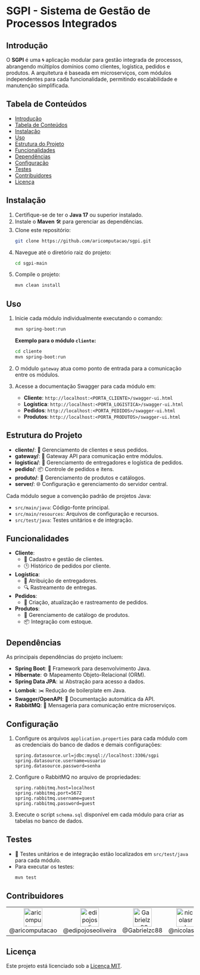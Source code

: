 # SGPI - Sistema de Gestão de Processos Integrados

## Introdução

O **SGPI** é uma 🌀 aplicação modular para gestão integrada de processos, abrangendo múltiplos domínios como clientes, logística, pedidos e produtos. A arquitetura é baseada em microserviços, com módulos independentes para cada funcionalidade, permitindo escalabilidade e manutenção simplificada.

## Tabela de Conteúdos

- [Introdução](#introdução)
- [Tabela de Conteúdos](#tabela-de-conteúdos)
- [Instalação](#instalação)
- [Uso](#uso)
- [Estrutura do Projeto](#estrutura-do-projeto)
- [Funcionalidades](#funcionalidades)
- [Dependências](#dependências)
- [Configuração](#configuração)
- [Testes](#testes)
- [Contribuidores](#contribuidores)
- [Licença](#licença)

## Instalação

1. Certifique-se de ter o **Java 17** ou superior instalado.
2. Instale o **Maven** 🛠️ para gerenciar as dependências.
3. Clone este repositório:
   ```bash
   git clone https://github.com/aricomputacao/sgpi.git
   ```
4. Navegue até o diretório raiz do projeto:
   ```bash
   cd sgpi-main
   ```
5. Compile o projeto:
   ```bash
   mvn clean install
   ```

## Uso

1. Inicie cada módulo individualmente executando o comando:
   ```bash
   mvn spring-boot:run
   ```
   **Exemplo para o módulo `cliente`:**
   ```bash
   cd cliente
   mvn spring-boot:run
   ```

2. O módulo `gateway` atua como ponto de entrada para a comunicação entre os módulos.

3. Acesse a documentação Swagger para cada módulo em:
    - **Cliente**: `http://localhost:<PORTA_CLIENTE>/swagger-ui.html`
    - **Logística**: `http://localhost:<PORTA_LOGISTICA>/swagger-ui.html`
    - **Pedidos**: `http://localhost:<PORTA_PEDIDOS>/swagger-ui.html`
    - **Produtos**: `http://localhost:<PORTA_PRODUTOS>/swagger-ui.html`

## Estrutura do Projeto

- **cliente/**: 👤 Gerenciamento de clientes e seus pedidos.
- **gateway/**: 🚪 Gateway API para comunicação entre módulos.
- **logistica/**: 🚚 Gerenciamento de entregadores e logística de pedidos.
- **pedido/**: 📦 Controle de pedidos e itens.
- **produto/**: 🛒 Gerenciamento de produtos e catálogos.
- **server/**: 🌐 Configuração e gerenciamento do servidor central.

Cada módulo segue a convenção padrão de projetos Java:

- `src/main/java`: Código-fonte principal.
- `src/main/resources`: Arquivos de configuração e recursos.
- `src/test/java`: Testes unitários e de integração.

## Funcionalidades

- **Cliente**:
    - 📇 Cadastro e gestão de clientes.
    - 🕒 Histórico de pedidos por cliente.
- **Logística**:
    - 👷 Atribuição de entregadores.
    - 🔍 Rastreamento de entregas.
- **Pedidos**:
    - 📝 Criação, atualização e rastreamento de pedidos.
- **Produtos**:
    - 🧾 Gerenciamento de catálogo de produtos.
    - 📦 Integração com estoque.

## Dependências

As principais dependências do projeto incluem:

- **Spring Boot**: 🚀 Framework para desenvolvimento Java.
- **Hibernate**: ⚙️ Mapeamento Objeto-Relacional (ORM).
- **Spring Data JPA**: 📊 Abstração para acesso a dados.
- **Lombok**: ✂️ Redução de boilerplate em Java.
- **Swagger/OpenAPI**: 📜 Documentação automática da API.
- **RabbitMQ**: 📡 Mensageria para comunicação entre microserviços.

## Configuração

1. Configure os arquivos `application.properties` para cada módulo com as credenciais do banco de dados e demais configurações:
   ```properties
   spring.datasource.url=jdbc:mysql://localhost:3306/sgpi
   spring.datasource.username=usuario
   spring.datasource.password=senha
   ```

2. Configure o RabbitMQ no arquivo de propriedades:
   ```properties
   spring.rabbitmq.host=localhost
   spring.rabbitmq.port=5672
   spring.rabbitmq.username=guest
   spring.rabbitmq.password=guest
   ```

3. Execute o script `schema.sql` disponível em cada módulo para criar as tabelas no banco de dados.

## Testes

- 🧪 Testes unitários e de integração estão localizados em `src/test/java` para cada módulo.
- Para executar os testes:
  ```bash
  mvn test
  ```

## Contribuidores

<table>
  <tr>
   <td align="center"><a href="https://github.com/aricomputacao" target="blank"><img src="https://avatars.githubusercontent.com/aricomputacao" alt="aricomputacao" width="50" /></a><br>@aricomputacao</td>
   <td align="center"><a href="https://github.com/edipojoseoliveira" target="blank"><img src="https://avatars.githubusercontent.com/edipojoseoliveira" alt="edipojoseoliveira" width="50" /></a><br>@edipojoseoliveira</td>
   <td align="center"><a href="https://github.com/Gabrielzc88" target="blank"><img src="https://avatars.githubusercontent.com/Gabrielzc88" alt="Gabrielzc88" width="50" /></a><br>@Gabrielzc88</td>
   <td align="center"><a href="https://github.com/nicolasrds" target="blank"><img src="https://avatars.githubusercontent.com/nicolasrds" alt="nicolasrds" width="50" /></a><br>@nicolasrds</td>
   <td align="center"><a href="https://github.com/yurialves23" target="blank"><img src="https://avatars.githubusercontent.com/yurialves23" alt="yurialves23" width="50" /></a><br>@yurialves23</td>
  </tr>
</table>

## Licença

Este projeto está licenciado sob a [Licença MIT](LICENSE).
